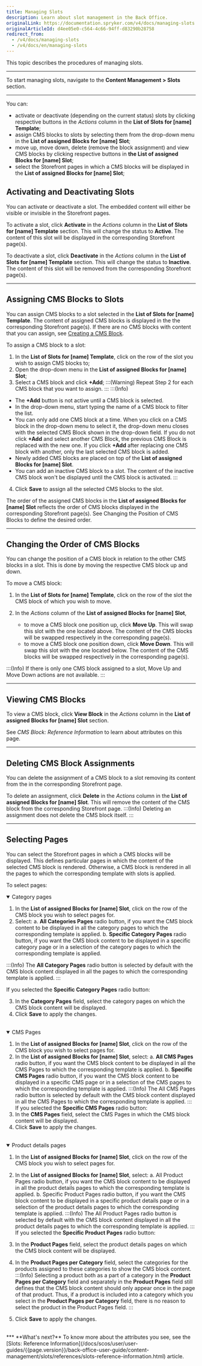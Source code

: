 ```yaml
---
title: Managing Slots
description: Learn about slot management in the Back Office.
originalLink: https://documentation.spryker.com/v4/docs/managing-slots
originalArticleId: d4ee05e0-c564-4c66-94ff-d83290b28758
redirect_from:
  - /v4/docs/managing-slots
  - /v4/docs/en/managing-slots
---
```


This topic describes the procedures of managing slots.
***
To start managing slots, navigate to the **Content Management > Slots** section.
***
You can:

* activate or deactivate (depending on the current status) slots by clicking respective buttons in the *Actions* column in the **List of Slots for [name] Template**;
* assign CMS blocks to slots by selecting them from the drop-down menu in the **List of assigned Blocks for [name] Slot**;
* move up, move down, delete (remove the block assignment) and view CMS blocks by clicking respective buttons in **the List of assigned Blocks for [name] Slot**;
* select the Storefront pages in which a CMS blocks will be displayed in the **List of assigned Blocks for [name] Slot**;

## Activating and Deactivating Slots
You can activate or deactivate a slot.  The embedded content will either be visible or invisible in the Storefront pages.

To activate a slot, click **Activate** in the *Actions* column in the **List of Slots for [name] Template** section. This will change the status to **Active**. The content of this slot will be displayed in the corresponding Storefront page(s).

To deactivate a slot, click **Deactivate** in the *Actions* column in the **List of Slots for [name] Template** section. This will change the status to **Inactive**. The content of this slot will be removed from the corresponding Storefront page(s).
***
## Assigning CMS Blocks to Slots
You can assign CMS blocks to a slot selected in the **List of Slots for [name] Template**. The content of assigned CMS blocks is displayed in the the corresponding Storefront page(s). If there are no CMS blocks with content that you can assign, see [Creating a CMS Block](/docs/scos/user/user-guides/{{page.version}}/back-office-user-guide/content-management/blocks/creating-a-cms-block.html).

To assign a CMS block to a slot:

1. In the **List of Slots for [name] Template**, click on the row of the slot you wish to assign CMS blocks to;
2. Open the drop-down menu in the **List of assigned Blocks for [name] Slot**;
3. Select a CMS block and click **+Add**;
:::(Warning) 
Repeat Step 2 for each CMS block that you want to assign.
:::
:::(Info) 
* The **+Add** button is not active until a CMS block is selected.
* In the drop-down menu, start typing the name of a CMS block to filter the list.
* You can only add one CMS block at a time. When you click on a CMS block in the drop-down menu to select it, the drop-down menu closes with the selected CMS Block shown in the drop-down field. If you do not click  **+Add** and select another CMS Block, the previous CMS Block is replaced with the new one. If you click **+Add** after replacing one CMS block with another, only the last selected CMS block is added.
* Newly added CMS blocks are placed on top of the **List of assigned Blocks for [name] Slot**.
* You can add an inactive CMS block to a slot. The content of the inactive CMS block won't be displayed until the CMS block is activated. 
:::
4. Click **Save** to assign all the selected CMS blocks to the slot.

The order of the assigned CMS blocks in the **List of assigned Blocks for [name] Slot** reflects the order of CMS blocks displayed in the corresponding Storefront page(s). See Changing the Position of CMS Blocks to define the desired order.
***
## Changing the Order of CMS Blocks
You can change the position of a CMS block in relation to the other CMS blocks in a slot. This is done by moving the respective CMS block up and down.

To move a CMS block:

1. In the **List of Slots for [name] Template**, click on the row of the slot the CMS block of which you wish to move.

2. In the *Actions* column of the **List of assigned Blocks for [name] Slot**,
    - to move a CMS block one position up, click **Move Up**. This will swap this slot with the one located above. The content of the CMS blocks will be swapped respectively in the corresponding page(s).
    - to move a CMS block one position down, click **Move Down**. This will swap this slot with the one located below. The content of the CMS blocks will be swapped respectively in the corresponding page(s).

:::(Info) 
If there is only one CMS block assigned to a slot, Move Up and Move Down actions are not available.
:::
***
## Viewing CMS Blocks
To view a CMS block, click **View Block** in the *Actions* column in the **List of assigned Blocks for [name] Slot** section.

See *CMS Block: Reference Information* to learn about attributes on this page.
***
## Deleting CMS Block Assignments
You can delete the assignment of a CMS block to a slot removing its content from the in the corresponding Storefront page.

To delete an assignment, click **Delete** in the *Actions* column in the **List of assigned Blocks for [name] Slot**. This will remove the content of the CMS block from the corresponding Storefront page.
:::(Info) 
Deleting an assignment does not delete the CMS block itself.
:::
***
## Selecting Pages
You can select the Storefront pages in which a CMS blocks will be displayed. This defines particular pages in which the content of the selected CMS block is rendered. Otherwise, a CMS block is rendered in all the pages to which the corresponding template with slots is applied.

To select pages:
<details open>
<summary>Category pages</summary>

1. In the **List of assigned Blocks for [name] Slot**, click on the row of the CMS block you wish to select pages for.
2. Select:
    a. **All Categories Pages** radio button, if you want the CMS block content to be displayed in all the category pages to which the corresponding template is applied.
    b. **Specific Category Pages** radio button, if you want the CMS block content to be displayed in a specific category page or in a selection of the category pages to which the corresponding template is applied. 

:::(Info)
The **All Category Pages** radio button is selected by default with the CMS block content displayed in all the pages to which the corresponding template is applied.
:::

If you selected the **Specific Category Pages** radio button:

3. In the **Category Pages** field, select the category pages on which the CMS block content will be displayed.
4. Click **Save** to apply the changes.
<br>
</details>

<details open>
<summary>CMS Pages</summary>

1. In the **List of assigned Blocks for [name] Slot**, click on the row of the CMS block you wish to select pages for.
2. In the **List of assigned Blocks for [name] Slot**, select:
    a. **All CMS Pages** radio button, if you want the CMS block content to be displayed in all the CMS Pages to which the corresponding template is applied.
    b. **Specific CMS Pages** radio button, if you want the CMS block content to be displayed in a specific CMS page or in a selection of the CMS pages to which the corresponding template is applied.
:::(Info) 
The All CMS Pages radio button is selected by default with the CMS block content displayed in all the CMS Pages to which the corresponding template is applied.
:::
If you selected the **Specific CMS Pages** radio button:
3. In the **CMS Pages** field, select the CMS Pages in which the CMS block content will be displayed.
4. Click **Save** to apply the changes.
<br>
</details>

<details open>
<summary>Product details pages</summary>

1. In the **List of assigned Blocks for [name] Slot**, click on the row of the CMS block you wish to select pages for.
2. In the **List of assigned Blocks for [name] Slot**, select:
    a. All Product Pages radio button, if you want the CMS block content to be displayed in all the product details pages to which the corresponding template is applied.
    b. Specific Product Pages radio button, if you want the CMS block content to be displayed in a specific product details page or in a selection of the product details pages to which the corresponding template is applied.
:::(Info) 
The All Product Pages radio button is selected by default with the CMS block content displayed in all the product details pages to which the corresponding template is applied.
:::
If you selected the **Specific Product Pages** radio button:

3. In the **Product Pages** field, select the product details pages on which the CMS block content will be displayed.
4. In the **Product Pages per Category** field, select the categories for the products assigned to these categories to show the CMS block content.
:::(Info) 
Selecting a product both as a part of a category in the **Product Pages per Category** field and separately in the **Product Pages** field still defines that the CMS block content should only appear once in the page of that product. Thus, if a product is included into a category which you select in the **Product Pages per Category** field, there is no reason to select the product in the Product Pages field.
:::
5. Click **Save** to apply the changes.
<br>
</details>
***
**What's next?**
To know more about the attributes you see, see the [Slots: Reference Information](/docs/scos/user/user-guides/{{page.version}}/back-office-user-guide/content-management/slots/references/slots-reference-information.html) article.
